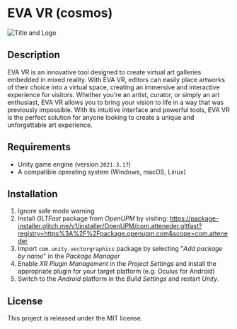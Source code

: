 # EVA VR (cosmos)

![Title and Logo](https://luoskate.github.io/eva-cosmos/title-and-logo.png)

## Description

EVA VR is an innovative tool designed to create virtual art galleries embedded in mixed reality. With EVA VR, editors can easily place artworks of their choice into a virtual space, creating an immersive and interactive experience for visitors. Whether you're an artist, curator, or simply an art enthusiast, EVA VR allows you to bring your vision to life in a way that was previously impossible. With its intuitive interface and powerful tools, EVA VR is the perfect solution for anyone looking to create a unique and unforgettable art experience.

## Requirements

- Unity game engine (version `2021.3.17`)
- A compatible operating system (Windows, macOS, Linux)

## Installation

1. Ignore safe mode warning
2. Install *GLTFast* package from *OpenUPM* by visiting:
<https://package-installer.glitch.me/v1/installer/OpenUPM/com.atteneder.gltfast?registry=https%3A%2F%2Fpackage.openupm.com&scope=com.atteneder>
3. Import `com.unity.vectorgraphics` package by selecting "*Add package by name*" in the *Package Manager*
4. Enable *XR Plugin Management* in the *Project Settings* and install the appropriate plugin for your target platform (e.g. Oculus for Android)
5. Switch to the *Android* platform in the *Build Settings* and restart *Unity*.

## License

This project is released under the MIT license.
